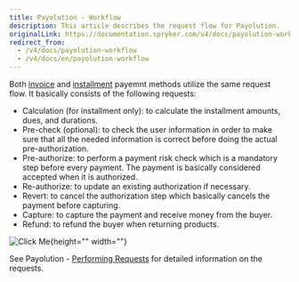 ```yaml
---
title: Payolution - Workflow
description: This article describes the request flow for Payolution.
originalLink: https://documentation.spryker.com/v4/docs/payolution-workflow
redirect_from:
  - /v4/docs/payolution-workflow
  - /v4/docs/en/payolution-workflow
---
```


Both [invoice](/docs/scos/dev/technology-partners/202001.0/payment-partners/payolution/payolution-provided-payment-methods/payolution-invoice-payment.html) and [installment](/docs/scos/dev/technology-partners/202001.0/payment-partners/payolution/payolution-provided-payment-methods/payolution-installment-payment.html) payemnt methods utilize the same request flow. It basically consists of the following requests:

* Calculation (for installment only): to calculate the installment amounts, dues, and durations.
* Pre-check (optional): to check the user information in order to make sure that all the needed information is correct before doing the actual pre-authorization.
* Pre-authorize: to perform a payment risk check which is a mandatory step before every payment. The payment is basically considered accepted when it is authorized.
* Re-authorize: to update an existing authorization if necessary.
* Revert: to cancel the authorization step which basically cancels the payment before capturing.
* Capture: to capture the payment and receive money from the buyer.
* Refund: to refund the buyer when returning products.

![Click Me](https://spryker.s3.eu-central-1.amazonaws.com/docs/Technology+Partners/Payment+Partners/Payolution/payolution-workflow.png){height="" width=""} 

See Payolution - [Performing Requests](/docs/scos/dev/technology-partners/202001.0/payment-partners/payolution/payolution-performing-requests.html) for detailed information on the requests.
